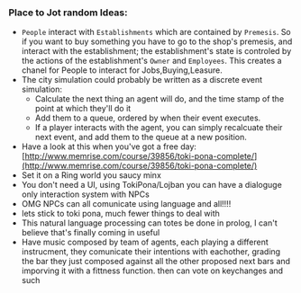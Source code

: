 

### Place to Jot random Ideas:
+ `People` interact with `Establishments` which are contained by `Premesis`. So if you want to buy something you have to go to the shop's premesis, and interact with the establishment; the establishment's state is controled by the actions of the establishment's `Owner` and `Employees`. This creates a chanel for People to interact for Jobs,Buying,Leasure.
+ The city simulation could probably be written as a discrete event simulation:
    + Calculate the next thing an agent will do, and the time stamp of the point at which they'll do it
    + Add them to a queue, ordered by when their event executes.
    + If a player interacts with the agent, you can simply recalcuate their next event, and add them to the queue at a new position.
+ Have a look at this when you've got a free day: [http://www.memrise.com/course/39856/toki-pona-complete/](http://www.memrise.com/course/39856/toki-pona-complete/)
+ Set it on a Ring world you saucy minx
+ You don't need a UI, using TokiPona/Lojban you can have a dialoguge only interaction system with NPCs
+ OMG NPCs can all comunicate using language and all!!!!
+ lets stick to toki pona, much fewer things to deal with
+ This natural language processing can totes be done in prolog, I can't believe that's finally coming in useful
+ Have music composed by team of agents, each playing a different instrucment, they comunicate their intentions with eachother, grading the bar they just composed against all the other proposed next bars and  imporving  it with a fittness  function. then  can vote on  keychanges  and such
